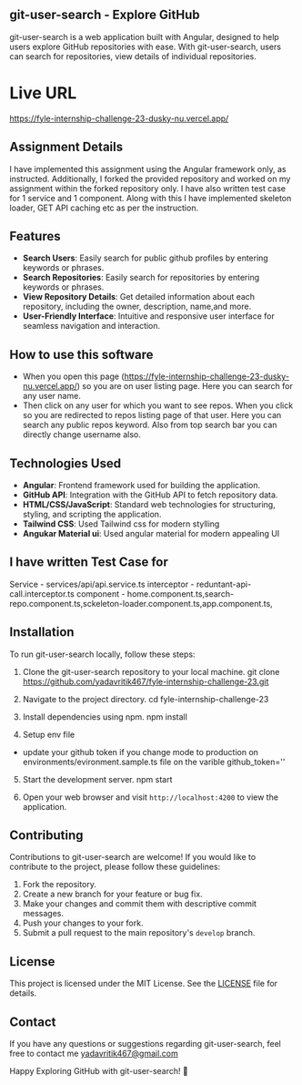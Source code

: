 ## git-user-search - Explore GitHub

git-user-search is a web application built with Angular, designed to help users explore GitHub repositories with ease. With git-user-search, users can search for repositories, view details of individual repositories.

# Live URL

https://fyle-internship-challenge-23-dusky-nu.vercel.app/

## Assignment Details

I have implemented this assignment using the Angular framework only, as instructed. Additionally, I forked the provided repository and worked on my assignment within the forked repository only. I have also written test case for 1 service and 1 component. Along with this I have implemented skeleton loader, GET API caching etc as per the instruction.

## Features

- **Search Users**: Easily search for public github profiles by entering keywords or phrases.
- **Search Repositories**: Easily search for repositories by entering keywords or phrases.
- **View Repository Details**: Get detailed information about each repository, including the owner, description, name,and more.
- **User-Friendly Interface**: Intuitive and responsive user interface for seamless navigation and interaction.

## How to use this software

- When you open this page (https://fyle-internship-challenge-23-dusky-nu.vercel.app/) so you are on user listing page. Here you can search for any user name.
- Then click on any user for which you want to see repos. When you click so you are redirected to repos listing page of that user. Here you can search any public repos keyword. Also from top search bar you can directly change username also.

## Technologies Used

- **Angular**: Frontend framework used for building the application.
- **GitHub API**: Integration with the GitHub API to fetch repository data.
- **HTML/CSS/JavaScript**: Standard web technologies for structuring, styling, and scripting the application.
- **Tailwind CSS**: Used Tailwind css for modern stylling
- **Angukar Material ui**: Used angular material for modern appealing UI

## I have written Test Case for

Service - services/api/api.service.ts
interceptor - reduntant-api-call.interceptor.ts
component - home.component.ts,search-repo.component.ts,sckeleton-loader.component.ts,app.component.ts,

## Installation

To run git-user-search locally, follow these steps:

1. Clone the git-user-search repository to your local machine.
   git clone https://github.com/yadavritik467/fyle-internship-challenge-23.git

2. Navigate to the project directory.
   cd fyle-internship-challenge-23

3. Install dependencies using npm.
   npm install

4. Setup env file

- update your github token if you change mode to production on environments/evironment.sample.ts file on the varible github_token=''

5. Start the development server.
   npm start

6. Open your web browser and visit `http://localhost:4200` to view the application.

## Contributing

Contributions to git-user-search are welcome! If you would like to contribute to the project, please follow these guidelines:

1. Fork the repository.
2. Create a new branch for your feature or bug fix.
3. Make your changes and commit them with descriptive commit messages.
4. Push your changes to your fork.
5. Submit a pull request to the main repository's `develop` branch.

## License

This project is licensed under the MIT License. See the [LICENSE](LICENSE) file for details.

## Contact

If you have any questions or suggestions regarding git-user-search, feel free to contact me yadavritik467@gmail.com

Happy Exploring GitHub with git-user-search! 🚀

